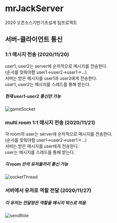 # mrJackServer
2020 오픈소스기반기초설계 팀프로젝트

## 서버-클라이언트 통신

### 1:1 메시지 전송 (2020/11/20)
user1, user2는 server에 순차적으로 메시지를 전송한다.<br>
(순서를 맞춰야함 user1->user2->user1->...)<br>
서버는 받은 메시지를 user1과 user2에게 전송한다.<br>
user1, user2는 메시지를 스레드를 통해 받는다.<br>
##### 현재 user1-user2 통신만 가능
![gameSocket](https://user-images.githubusercontent.com/53012696/99871069-06843980-2c1b-11eb-85ae-e165a8d1b189.gif)

### multi room 1:1 메시지 전송 (2020/11/21)
각 room의 user는 server에 순차적으로 메시지를 전송한다.<br>
(순서를 맞춰야함 user1->user2->user1->...)<br>
서버는 받은 메시지를 user에게 전송한다.<br>
user는 메시지를 스레드를 통해 받는다.<br>
##### 각 room 안의 유저들끼리 통신 가능
![socketThread](https://user-images.githubusercontent.com/53012696/99874663-1e64b900-2c2d-11eb-970f-de4483551ad9.gif)

### 서버에서 유저로 역할 전달 (2020/11/27)
##### 각 유저는 전달받은 역할을 메시지 박스로 띄움
![sendRole](https://user-images.githubusercontent.com/53012696/100411799-1639cd00-30b6-11eb-8fe0-845a29a9f562.gif)
